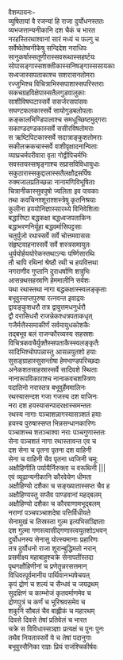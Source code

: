 वैशम्पायनः-  
व्युषितायां वै रजन्यां हि राजा दुर्योधनस्ततः  
व्यभजत्तान्यनीकानि दश चैकं च भारत  
नरहस्तिरथाश्वानां सारं मध्यं च फल्गु च  
सर्वेष्वेतेष्वनीकेषु सन्दिदेश नराधिपः  
सानुकर्षास्सतूणीरास्सवरूथास्सहर्ष्टयः  
सोपासङ्गास्सशक्तीकास्सनिषङ्गास्ससायकाः  
सध्वजास्सपताकाश्च सशरासनतोमराः  
रज्जुभिश्च विचित्राभिस्सपाशास्सपरिस्तराः  
सकचग्रहविक्षेपास्सतैलगुडवालुकाः  
साशीविषघटास्सर्वे ससर्जरसपांसवः  
सघण्टफलकास्सर्वे सायोगुडबलोपलाः  
कङ्कालभिण्डिपालाश्च समधूच्छिष्टमुद्गराः  
सकाण्डदण्डकास्सर्वे ससीरविषतोमराः  
स ऋष्टिपिटकास्सर्वे सदात्राङ्कुशतोमराः  
सकीलक्रकचास्सर्वे वाशीवृक्षादनान्विताः  
व्याघ्रचर्मपरीवारा वृता गोद्वीपिचर्मभिः  
सवस्तयस्सश्रृङ्गाश्च सप्रासविविधायुधाः  
सकुठारास्सकुद्दालास्सतैलक्षौद्रसर्पिषः  
रुक्मजालप्रतिच्छन्ना नानामणिविभूषिताः  
चित्रानीकास्सुवपुषो ज्वलिता इव पावकाः  
तथा कवचिनश्शूराश्शस्त्रेषु कृतनिश्रयाः  
कुलीना हययोनिज्ञास्सारथ्ये विनिवेशिताः  
बद्धारिष्टा बद्धकक्षा बद्धध्वजपताकिनः  
बद्धाभरणनिर्यूहा बद्धवर्मासिपट्टसाः  
चतुर्युजो रथास्सर्वे सर्वे चोत्तमवाससः  
संहृष्टवाहनास्सर्वे सर्वे शस्त्रसमायुतः  
धुर्ययोर्हययोरेकस्तथाऽन्यः पर्ष्णिसारथिः  
तौ चापि रथिनां श्रेष्ठौ रथी च हयवित्तथा  
नगराणीव गुप्तानि दुराधर्षाणि शत्रुभिः  
आसन्रथसहस्राणि हेममालीनि सर्वशः  
यथा रथास्तथा नागा बद्धकक्षास्स्वलङ्कृताः  
बभूवुस्सप्तपुरुषा रत्नवन्त इवाद्रयः  
द्वावङ्कुशधरौ तत्र द्वावुत्तमधनुर्धरौ  
द्वौ वरासिधरौ राजन्नेकश्धत्रपताकधृत्  
गजैर्मत्तैस्समाकीर्णं सर्वमायुधकोशकैः  
तद्बभूव बलं राजन्कौरव्यस्य सहस्रशः  
विचित्रकवचैर्युक्तैस्सपताकैस्स्वलङ्कृतैः  
सादिभिश्चोपपन्नास्तु आसन्नयुतशो हयाः  
सुसङ्ग्राहास्सुसन्तोषा हेमभाण्डपरिच्छदाः  
अनेकशतसाहस्रास्सर्वे सादिवशे स्थिताः  
नानारूपविकाराश्च नानाकवचशस्त्रिणः  
पदातिनो नरास्तत्र बभूवुर्हेममालिनः  
रथस्यासन्दश गजा गजस्य दश वाजिनः  
नरा दश हयस्यासन्पादरक्षास्समन्ततः  
रथस्य नागाः पञ्चाशन्नागस्यासञ्शतं हयाः  
हयस्य पुरुषास्सप्त भिन्नसन्धानकारिणः  
पञ्चाशच्च शतञ्चाश्वा नराः पञ्चगुणास्ततः  
सेना पञ्चशतं नागा रथास्तावन्त एव च  
दश सेना च पृतना पृतना दश वाहिनी  
सेना च वाहिनी चैव पृतना ध्वजिनी चमूः  
अक्षौहिणीति पर्यायैर्निरुक्ता च वरूथिनी |||  
एवं व्यूढान्यनीकानि कौरवेयेण धीमता  
अक्षौहिण्यो दशैका च सङ्ख्यातास्सप्त चैव ह  
अक्षौहिण्यस्तु सप्तैव पाण्डवानां महद्बलम्  
अक्षौहिण्यो दशैका च कौरवाणामभूद्बलम्  
नराणां पञ्चपञ्चाशदेषा पत्तिर्विधीयते  
सेनामुखं च तिस्रस्ता गुल्म इत्यभिसञ्ज्ञिताः  
दश गुल्मा गणस्त्वासीद्गणास्त्वयुतशोऽभवन्  
दुर्योधनस्य सेनासु योत्स्यमानाः प्रहारिणः  
तत्र दुर्योधनो राजा शूरान्बुद्धिमतो नरान्  
प्रसमीक्ष्य महाबाहुश्चक्रे सेनापतींस्तदा  
पृथगक्षौहिणीनां च प्रणेतॄन्नरसत्तमान्  
विधिवत्पूर्वमानीय पार्थिवानभ्यषेचयत्  
कृपं द्रोणं च शल्यं च सैन्धवं च जयद्रथम्  
सुदक्षिणं च काम्भोजं कृतवर्माणमेव च  
द्रोणपुत्रं च कर्णं च भूरिश्रवसमेव च  
शकुनिं सौबलं चैव बाह्लीकं च महारथम्  
दिवसे दिवसे तेषां प्रतिवेलं च भारत  
चक्रे स विविधास्सञ्ज्ञाः प्रत्यक्षं च पुनः पुनः  
तथैव नियतास्सर्वे ये च तेषां पदानुगाः  
बभूवुस्सैनिका राज्ञः प्रियं राजंश्चिकीर्षवः  
